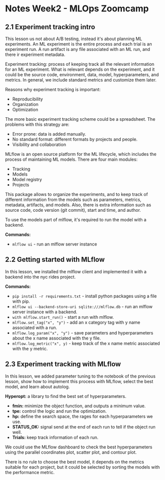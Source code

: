 # Notes Week2 - MLOps Zoomcamp

## 2.1 Experiment tracking intro

This lesson us not about A/B testing, instead it's about planning ML experiments. An ML experiment is the entire process and each trial is an experiment run. A run artifact is any file associated with an ML run, and there ir experiment metadata.

Experiment tracking: process of keeping track all the relevant information for an ML experiment. What is relevant depends on the experiment, and it could be the source code, environment, data, model, hyperparameters, and metrics. In general, we include standard metrics and customize them later.

Reasons why experiment tracking is important:

* Reproducibility
* Organization
* Optimization

The more basic experiment tracking scheme could be a spreadsheet. The problems with this strategy are:

* Error prone: data is added manually.
* No standard format: different formats by projects and people.
* Visibility and collaboration

MLflow is an open source platform for the ML lifecycle, which includes the process of maintaining ML models. There are four main modules:

* Tracking
* Models
* Model registry
* Projects

This package allows to organize the experiments, and to keep track of different information from the models such as parameters, metrics, metadata, artifacts, and models. Also, there is extra information such as source code, code version (git commit), start and time, and author.

To use the models part of mlflow, it's required to run the model with a backend.

**Commands:**

* `mlflow ui` - run an mlflow server instance

## 2.2 Getting started with MLflow

In this lesson, we installed the mlflow client and implemented it with a backend into the nyc rides project.

**Commands:**

* `pip install -r requirements.txt` - install python packages using a file with pip.
* `mlflow ui --backend-store-uri sqlite:///mlflow.db` - run an mlflow server instance with a backend.
* `with mlflow.start_run()` - start a run with mlflow.
* `mlflow.set_tag("x", "y")` - add an x category tag with y name associated with a run.
* `mlflow.log_param("x", "y")` - save parameters and hyperparameters about the x name associated with the y file.
* `mlflow.log_metric("x", y)` - keep track of the x name metric associated with the y metric.

## 2.3 Experiment tracking with MLflow

In this lesson, we added parameter tuning to the notebook of the previous lesson, show how to implement this process with MLflow, select the best model, and learn about autolog.

**Hyperopt:** a library to find the best set of hyperparameters.

* **fmin:** minimize the object function, and outputs a minimum value.
* **tpe:** control the logic and run the optimization.
* **hp:** define the search space, the rages for each hyperparameters we use.
* **STATUS_OK:** signal send at the end of each run to tell if the object run well.
* **Trials:** keep track information of each run.

We could use the MLflow dashboard to check the best hyperparameters using the parallel coordinates plot, scatter plot, and contour plot.

There is no rule to choose the best model, it depends on the metrics suitable for each project, but it could be selected by sorting the models with the performance metric.
